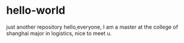 # hello-world
just another repository
hello,everyone, I am a master at the college of shanghai major in logistics, nice to meet u.

